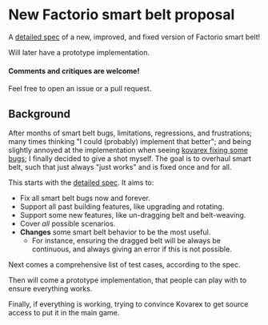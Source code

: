 # New Factorio smart belt proposal

A [detailed spec](smart_belt_spec.md) of a new, improved, and fixed version of Factorio smart belt!

Will later have a prototype implementation.

#### Comments and critiques are welcome!
Feel free to open an issue or a pull request.

## Background

After months of smart belt bugs, limitations, regressions, and frustrations; many times thinking "I could (probably) implement that better"; and being slightly annoyed at the implementation when seeing [kovarex fixing some bugs](https://www.youtube.com/watch?v=AmliviVGX8Q); I finally decided to give a shot myself.
The goal is to overhaul smart belt, such that just always "just works" and is fixed once and for all.

This starts with the [detailed spec](smart_belt_spec.md). It aims to:
- Fix all smart belt bugs now and forever.
- Support all past building features, like upgrading and rotating.
- Support some new features, like un-dragging belt and belt-weaving.
- Cover _all_ possible scenarios.
- **Changes** some smart belt behavior to be the most useful.
   - For instance, ensuring the dragged belt will be always be continuous, and always giving an error if this is not possible.

Next comes a comprehensive list of test cases, according to the spec.

Then will come a prototype implementation, that people can play with to ensure everything works.

Finally, if everything is working, trying to convince Kovarex to get source access to put it in the main game.
